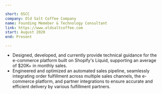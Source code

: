 ```yaml
---

short: OSCC
company: Old Salt Coffee Company
name: Founding Memeber & Technology Consultant
link: https://www.oldsaltcoffee.com
start: August 2020
end: Present

---
```


- Designed, developed, and currently provide technical guidance for the e-commerce platform built on Shopify's Liquid, supporting an average of $20K+ in monthly sales.
- Engineered and optimized an automated sales pipeline, seamlessly integrating order fulfillment across multiple sales channels, the e-commerce platform, and partner integrations to ensure accurate and efficient delivery by various fulfillment partners.
 